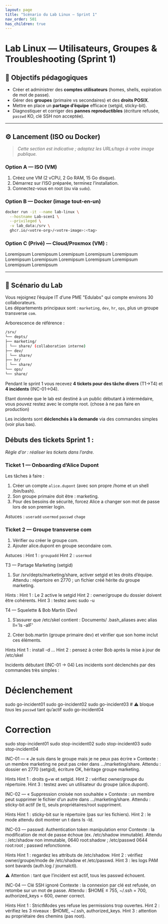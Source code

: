 ```yaml
---
layout: page
title: "Scénario du Lab Linux — Sprint 1"
nav_order: 501
has_children: true
---
```

# Lab Linux — Utilisateurs, Groupes & Troubleshooting (Sprint 1)


## 🎯 Objectifs pédagogiques

- Créer et administrer des **comptes utilisateurs** (homes, shells, expiration de mot de passe).
- Gérer des **groupes** (primaire vs secondaires) et des **droits POSIX**.
- Mettre en place un **partage d’équipe** efficace (setgid, sticky-bit).
- Diagnostiquer et corriger des **pannes reproductibles** (écriture refusée, `passwd` KO, clé SSH non acceptée).

---

## ⚙️ Lancement (ISO ou Docker)

> *Cette section est indicative ; adaptez les URLs/tags à votre image publique.*

### Option A — ISO (VM)
1. Créez une VM (2 vCPU, 2 Go RAM, 15 Go disque).
2. Démarrez sur l’ISO préparée, terminez l’installation.
3. Connectez-vous en root (ou via `sudo`).

### Option B — Docker (image tout-en-un)
```bash
docker run -it --name lab-linux \
  --hostname Lab-scen1 \
  --privileged \
  -v lab_data:/srv \
  ghcr.io/<votre-org>/<votre-image>:<tag>
```

### Option C (Privé) — Cloud/Proxmox (VM) :
Loremipsum Loremipsum Loremipsum Loremipsum
Loremipsum Loremipsum Loremipsum Loremipsum
Loremipsum Loremipsum Loremipsum Loremipsum

---
## 🧪 Scénario du Lab

Vous rejoignez l’équipe IT d’une PME "Edulabs" qui compte environs 30 collaborateurs.  
Les départements principaux sont : `marketing`, `dev`, `hr`, `ops`, plus un groupe transverse `com`.

Arborescence de référence :
```bash
/srv/
└── depts/
├── marketing/
│ └── share/ (collaboration interne)
├── dev/
│ └── share/
├── hr/
│ └── share/
└── ops/
└── share/
```

Pendant le sprint 1 vous recevez **4 tickets pour des tâche divers** (T1→T4) et **4 incidents** (INC-01→04).  

Etant donnée que le lab est destiné à un public débutant à intérmédaire, 
vous pouvez restez avec le compte root. (chose à ne pas faire en production)

Les incidents sont **déclenchés à la demande** via des commandes simples (voir plus bas).


## Débuts des tickets Sprint 1 : 

*Règle d’or : réaliser les tickets dans l’ordre.*

### Ticket 1 — Onboarding d’Alice Dupont
Les tâches à faire :
1. Créer un compte `alice.dupont` (avec son propre /home et un shell /bin/bash).
2. Son groupe primaire doit être : marketing.
3. Pour des besoins de sécurité, forcez Alice a changer son mot de passe lors de son premier login.

Astuces : ```useradd``` ```usermod``` ```passwd``` ```chage```

### Ticket 2 — Groupe transverse com

1. Vérifier ou créer le groupe com.
2. Ajouter alice.dupont en groupe secondaire com.

Astuces :
Hint 1 : ```groupadd```
Hint 2 : ```usermod```

T3 — Partage Marketing (setgid)

1. Sur /srv/depts/marketing/share, activer setgid et les droits d’équipe.
Attendu : répertoire en 2770 ; un fichier créé hérite du groupe marketing.


Hints :
Hint 1 : Le 2 active le setgid
Hint 2 : owner/groupe du dossier doivent être cohérents.
Hint 3 : testez avec sudo -u 


T4 — Squelette & Bob Martin (Dev)

1. S’assurer que /etc/skel contient :
Documents/
.bash_aliases avec alias ll='ls -alF'

2. Créer bob.martin (groupe primaire dev) et vérifier que son home inclut ces éléments.


Hints
Hint 1 : install -d ...
Hint 2 : pensez à créer Bob après la mise à jour de /etc/skel


Incidents débutant (INC-01 → 04)
Les incidents sont déclenchés par des commandes très simples :

# Déclenchement
sudo go-incident01
sudo go-incident02
sudo go-incident03   # ⚠️ bloque *tous* les `passwd` tant qu’actif
sudo go-incident04


# Correction
sudo stop-incident01
sudo stop-incident02
sudo stop-incident03
sudo stop-incident04


INC-01 — « Je suis dans le groupe mais je ne peux pas écrire »
Contexte : un membre marketing ne peut pas créer dans …/marketing/share.
Attendu : dossier en 2770 (setgid), écriture OK, héritage groupe marketing.

Hints
Hint 1 : droits g+w et setgid.
Hint 2 : vérifiez owner/groupe du répertoire.
Hint 3 : testez avec un utilisateur du groupe (alice.dupont).

INC-02 — « Suppression croisée non souhaitée »
Contexte : un membre peut supprimer le fichier d’un autre dans …/marketing/share.
Attendu : sticky-bit actif (le t), seuls propriétaires/root suppriment.

Hints
Hint 1 : sticky-bit sur le répertoire (pas sur les fichiers).
Hint 2 : le mode attendu doit montrer un t dans ls -ld.

INC-03 — passwd: Authentication token manipulation error
Contexte : la modification de mot de passe échoue (ex. /etc/shadow immutable).
Attendu : /etc/shadow non immutable, 0640 root:shadow ; /etc/passwd 0644 root:root ; passwd refonctionne.

Hints
Hint 1 : regardez les attributs de /etc/shadow.
Hint 2 : vérifiez owner/groupe/mode de /etc/shadow et /etc/passwd.
Hint 3 : les logs PAM sont bavards (auth.log / journalctl).

⚠️ Attention : tant que l’incident est actif, tous les passwd échouent.

INC-04 — Clé SSH ignoré
Contexte : la connexion par clé est refusée, on retombe sur un mot de passe.
Attendu : $HOME ≤ 755, ~/.ssh = 700, authorized_keys = 600, owner correct.

Hints
Hint 1 : StrictModes yes refuse les permissions trop ouvertes.
Hint 2 : vérifiez les 3 niveaux : $HOME, ~/.ssh, authorized_keys.
Hint 3 : attention au propriétaire des chemins (pas root).
